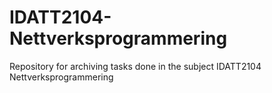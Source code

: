 # IDATT2104-Nettverksprogrammering

Repository for archiving tasks done in the subject IDATT2104 Nettverksprogrammering
